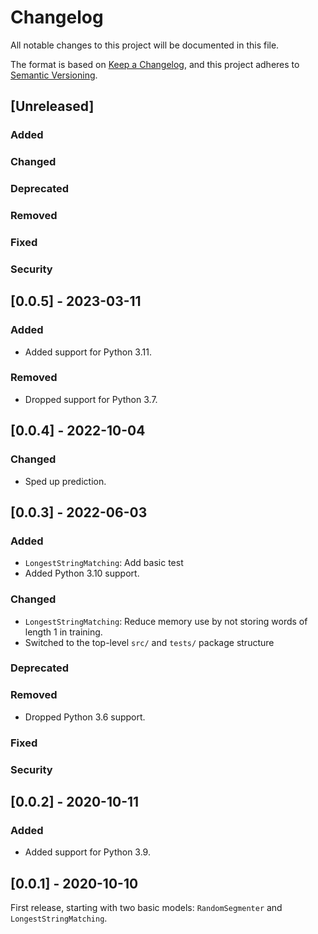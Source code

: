 # Changelog
All notable changes to this project will be documented in this file.

The format is based on [Keep a Changelog](https://keepachangelog.com/en/1.0.0/),
and this project adheres to [Semantic Versioning](https://semver.org/spec/v2.0.0.html).

## [Unreleased]

### Added
### Changed
### Deprecated
### Removed
### Fixed
### Security

## [0.0.5] - 2023-03-11

### Added
- Added support for Python 3.11.

### Removed
- Dropped support for Python 3.7.

## [0.0.4] - 2022-10-04

### Changed
- Sped up prediction.

## [0.0.3] - 2022-06-03

### Added
- `LongestStringMatching`: Add basic test
- Added Python 3.10 support.

### Changed
- `LongestStringMatching`: Reduce memory use by not storing words
  of length 1 in training.
- Switched to the top-level `src/` and `tests/` package structure

### Deprecated
### Removed
- Dropped Python 3.6 support.

### Fixed
### Security

## [0.0.2] - 2020-10-11

### Added
- Added support for Python 3.9.

## [0.0.1] - 2020-10-10

First release, starting with two basic models:
`RandomSegmenter` and `LongestStringMatching`.
